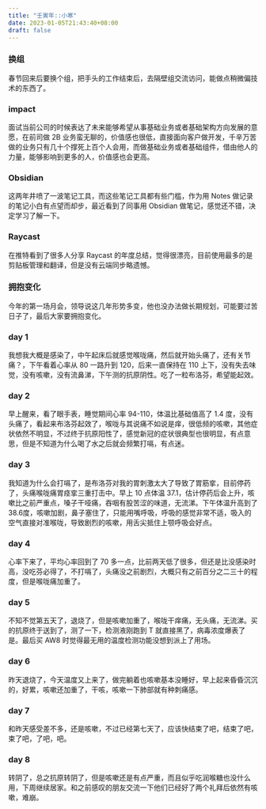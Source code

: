 ```yaml
---
title: "壬寅年::小寒"
date: 2023-01-05T21:43:40+08:00
draft: false
---
```


### 换组

春节回来后要换个组，把手头的工作结束后，去隔壁组交流访问，能做点稍微偏技术的东西了。

### impact

面试当前公司的时候表达了未来能够希望从事基础业务或者基础架构方向发展的意愿，在前司做 2B 业务蛮无聊的，价值感也很低，直接面向客户做开发，千辛万苦做的业务只有几十个撑死上百个人会用，而做基础业务或者基础组件，借由他人的力量，能够影响到更多的人，价值感也会更高。

### Obsidian

这两年井喷了一波笔记工具，而这些笔记工具都有些门槛，作为用 Notes 做记录的笔记小白有点望而却步，最近看到了同事用 Obsidian 做笔记，感觉还不错，决定学习了解一下。

### Raycast

在推特看到了很多人分享 Raycast 的年度总结，觉得很漂亮，目前使用最多的是剪贴板管理和翻译，但是没有云端同步略遗憾。

### 拥抱变化

今年的第一场月会，领导说这几年形势多变，他也没办法做长期规划，可能要过苦日子了，最后大家要拥抱变化。

### day 1

我想我大概是感染了，中午起床后就感觉喉咙痛，然后就开始头痛了，还有关节痛？，下午看着心率从 80 一路升到 120，后来一直保持在 110 上下，没有失去味觉，没有咳嗽，没有流鼻涕，下午测的抗原阴性。吃了一粒布洛芬，希望能起效。

### day 2

早上醒来，看了眼手表，睡觉期间心率 94-110，体温比基础值高了 1.4 度，没有头痛了，看起来布洛芬起效了，喉咙与其说痛不如说是痒，很低频的咳嗽，其他症状依然不明显，不过终于抗原阳性了，感觉新冠的症状很典型也很明显，有点意思，但是不知道为什么喝了水之后就会频繁打嗝，有点迷。

### day 3

我知道为什么会打嗝了，是布洛芬对我的胃刺激太大了导致了胃筋挛，目前停药了，头痛喉咙痛胃痉挛三重打击中。早上 10 点体温 37.1，估计停药后会上升，咳嗽比之前严重点，嗓子干哑痛，吞咽有股苦涩的味道，无流涕。下午体温升高到了38.6度，咳嗽加剧，鼻子塞住了，只能用嘴呼吸，呼吸的感觉非常不适，吸入的空气直接对准喉咙，导致剧烈的咳嗽，用舌尖抵住上颚呼吸会好点。 

### day 4

心率下来了，平均心率回到了 70 多一点，比前两天低了很多，但还是比没感染时高，没吃芬必得了，不打嗝了，头痛没之前剧烈，大概只有之前百分之二三十的程度，但是喉咙痛加重了。

### day 5

不知不觉第五天了，退烧了，但是咳嗽加重了，喉咙干痒痛，无头痛，无流涕。买的抗原终于送到了，测了一下，检测液刚跑到 T 就直接黑了，病毒浓度爆表了是。最后买 AW8 时觉得最无用的温度检测功能没想到派上了用场。

### day 6

昨天退烧了，今天温度又上来了，做完躺着也咳嗽基本没睡好，早上起来昏昏沉沉的，好累，咳嗽还加重了，干咳，咳嗽一下肺部就有种刺痛感。

### day 7

和昨天感受差不多，还是咳嗽，不过已经第七天了，应该快结束了吧，结束了吧，束了吧，了吧，吧。

### day 8

转阴了，总之抗原转阴了，但是咳嗽还是有点严重，而且似乎吃润喉糖也没什么用，下周继续居家。和之前感叹的朋友交流一下他们已经好了两个礼拜后依然有咳嗽，难崩。


